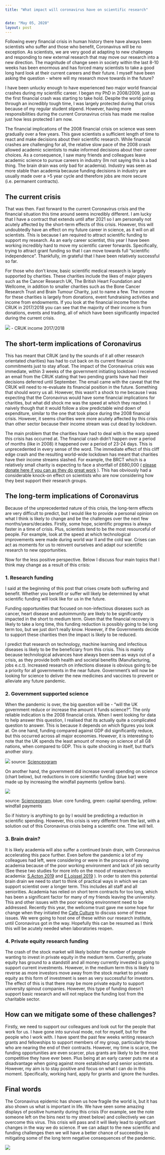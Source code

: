 ```yaml
---
title: "What impact will coronavirus have on scientific research"


date: "May 05, 2020"
layout: post
---
```


<script src="{{ site.url }}{{ site.baseurl }}/knitr_files/Coronavirus1_files/header-attrs-2.1/header-attrs.js"></script>

<section class="main-content">
<p>Following every financial crisis in human history there have always been scientists who suffer and those who benefit, Coronavirus will be no exception. As scientists, we are very good at adapting to new challenges and responding to new external research that may move our research into a new direction. The magnitude of change seen in society within the last 8-10 weeks has been enormous and has forced many scientists to take a good long hard look at their current careers and their future. I myself have been asking the question - where will my research move towards in the future?</p>
<p>I have been unlucky enough to have experienced two major world financial crashes during my scientific career. I began my PhD in 2008/2009, just as the first financial crash was starting to take hold. Despite the world going through an incredibly tough time, I was largely protected during that crisis because of my regular student stipend. However, having more responsibilities during the current Coronavirus crisis has made me realise just how less protected I am now.</p>
<p>The financial implications of the 2008 financial crisis on science was seen gradually over a few years. This gave scientists a sufficient length of time to react and make decisions about their scientific research. While financial crashes are challenging for all, the relative slow pace of the 2008 crash allowed academic scientists to make informed decisions about their career choices. As a consequence, I saw many friends and colleagues leave academic science to pursue careers in industry (Im not saying this is a bad thing. The brain drain was only bad for academia). Industry was seen as more stable than academia because funding decisions in industry are usually made over a &gt;5 year cycle and therefore jobs are more secure (i.e. permanent contracts).</p>
<div id="the-current-crisis" class="section level2">
<h2>The current crisis</h2>
<p>That was then. Fast forward to the current Coronavirus crisis and the financial situation this time around seems incredibly different. I am lucky that I have a contract that extends until after 2021 so I am personally not acutely affected by the short-term effects of this crisis. However, this will undoubtedly have an effect on my future career in science, as it will on all scientists. This is because I am required to attract scientific funding to support my research. As an early career scientist, this year I have been working incredibly hard to move my scientific career forwards. Specifically, trying to attract grant funding so that I can move towards full “scientific independence”. Thankfully, im grateful that I have been relatively successful so far.</p>
<p>For those who don’t know, basic scientific medical research is largely supported by charities. These charities include the likes of major players such as the Cancer Research UK, The British Heart Foundation and Wellcome, in addition to smaller charities such as the Bone Cancer Research Trust and Brain Tumour Charity, just to name a few. The income for these charities is largely from donations, event fundraising activities and income from endowments. If you look at the financial income from the CRUK in 2017/2018 you can see that the majority of their income is from donations, events and trading, all of which have been significantly impacted during the current crisis.</p>
<p><img src="{{ site.url }}{{ site.baseurl }}/images/CRUK_income.png" /><!-- --> - CRUK income 2017/2018</p>
</div>
<div id="the-short-term-implications-of-coronavirus" class="section level2">
<h2>The short-term implications of Coronavirus</h2>
<p>This has meant that CRUK (and by the sounds of it all other research orientated charities) has had to cut back on its current financial commitments just to stay afloat. The impact of the Coronavirus crisis was immediate, within 3 weeks of the government initiating lockdown I received an email from the CRUK stating that two pending grants have had their decisions deferred until September. The email came with the caveat that the CRUK will need to re-evaluate its financial position in the future. Something that should worry us all. However, this wasn’t a shock to me because I was expecting that the Coronavirus would have some financial implications for charities, but what did shock me was the speed at which they reacted. I naively though that it would follow a slow predictable wind down of expenditure, similar to the one that took place during the 2008 financial crisis. However, it seems charities were more acutely affected by this crisis than other sector because their income stream was cut dead by lockdown.</p>
<p>The main problem that the charities have had to deal with is the warp speed this crisis has occurred at. The financial crash didn’t happen over a period of months (like in 2008) it happened over a period of 23-24 days. This is unprecedented in every sense of the word. The immediate effect of this cliff edge crash and the resulting world-wide lockdown has meant that charities have their income streams slashed. For example, the BRCT which is a relatively small charity is expecting to face a shortfall of £680,000 ( <a href="https://www.bcrt.org.uk/get-involved/recent-campaigns-and-appeals/urgent-shortfall-appeal">please donate here if you can as they do great work</a> ). This has obviously had a considerable knock-on effect on scientists who are now considering how they best support their research groups.</p>
</div>
<div id="the-long-term-implications-of-coronavirus" class="section level2">
<h2>The long-term implications of Coronavirus</h2>
<p>Because of the unprecedented nature of this crisis, the long-term effects are very difficult to predict, but I would like to provide a personal opinion on what I think is likely to change and be the challenges over the next few months/years/decades. Firstly, some hope, scientific progress is always faster in a time of crisis. Plus, scientists tend to be the most resourceful of people. For example, look at the speed at which technological improvements were made during world war II and the cold war. Crises can act as moments for us to reinvent ourselves and adapt our scientific research to new opportunities.</p>
<p>Now for the less positive perspective. Below I discuss four main topics that I think may change as a result of this crisis:</p>
<div id="research-funding" class="section level3">
<h3>1. Research funding</h3>
<p>I said at the beginning of this post that crises create both suffering and benefit. Whether you benefit or suffer will likely be determined by what scientific funding will look like for us in the future.</p>
<p>Funding opportunities that focused on non-infectious diseases such as cancer, heart disease and autoimmunity are likely to be significantly impacted in the short to medium term. Given that the financial recovery is likely to take a long time, this funding reduction is possibly going to be long term too, but we just don’t really know. However, if the Governments decide to support these charities then the impact is likely to be reduced.</p>
<p>I predict that research on technology, machine learning and infectious diseases is likely to be the beneficiary from this crisis. This is mainly because technological advances have always been seen as ways out of a crisis, as they provide both health and societal benefits (Manufacturing, jobs e.c.t). Increased research on infections disease is obvious going to be a priority for all governments in the near future. Government’s will now be looking for science to deliver the new medicines and vaccines to prevent or alleviate any future pandemic.</p>
</div>
<div id="government-supported-science" class="section level3">
<h3>2. Government supported science</h3>
<p>When the pandemic is over, the big question will be - “will the UK government reduce or increase the amount it funds science?”. The only reliable indication is the 2008 financial crisis. When I went looking for data to help answer this question, I realised that its actually quite a complicated question to answer. This is because it depends on which figures you look at. On one hand, funding compared against GDP did significantly reduce, but this occurred across all major economies. However, it is interesting to note that the UK spends the least amount of money on science of all G8 nations, when compared to GDP. This is quite shocking in itself, but that’s another story.</p>
<p><img src="{{ site.url }}{{ site.baseurl }}/images/UK-funding.png" /><!-- --> source: <a href="https://scienceogram.org/blog/2015/03/uk-science-bottom-gdp-g8/">Scienceogram</a></p>
<p>On another hand, the government did increase overall spending on science (chart below), but reductions in core scientific funding (blue bar) were made up by increasing the windfall payments (yellow bars).</p>
<p><img src="{{ site.url }}{{ site.baseurl }}/images/UK-funding2.png" /><!-- --></p>
<p>source: <a href="https://scienceogram.org/blog/2013/06/spending-review-2013-science-budget/">Scienceogram</a>. blue: core funding, green: capital spending, yellow: windfall payments</p>
<p>So if history is anything to go by I would be predicting a reduction in scientific spending. However, this crisis is very different from the last, with a solution out of this Coronavirus crisis being a scientific one. Time will tell.</p>
</div>
<div id="brain-drain" class="section level3">
<h3>3. Brain drain?</h3>
<p>It is likely academia will also suffer a continued brain drain, with Coronavirus accelerating this pace further. Even before the pandemic a lot of my colleagues had left, were considering or were in the process of leaving academia because of the poor working environment and lack of job security (See these two studies for more info on the mood of researchers in academia: <a href="https://elifesciences.org/articles/46827">S.Acton 2019</a> and <a href="https://elifesciences.org/articles/52881">E Loissel 2019</a> ). In order to stem this potential brain drain we need to start to think of practical ways in which we can support scientist over a longer term. This includes all staff and all seniorities. Academia has relied on short term contracts for too long, which has been a significant factor for many of my friends leaving the university. This and other issues with the poor working environment need to be addressed. Recently this year, the wellcome trust gave me some hope for change when they initiated the <a href="https://wellcome.ac.uk/what-we-do/our-work/research-culture/hosting-your-cafe-culture-discussion">Cafe Culture</a> to discuss some of these issues. We were going to host one of these within our research institute, until Coronavirus got in the way. Hopefully this can be resumed as I think this will be acutely needed when laboratories reopen.</p>
</div>
<div id="private-equity-research-funding" class="section level3">
<h3>4. Private equity research funding</h3>
<p>The crash of the stock market will likely bolster the number of people wanting to invest in private equity in the medium term. Currently, private equity has ground to a standstill and all money currently invested is going to support current investments. However, in the medium term this is likely to reverse as more investors move away from the stock market to private equity as this form of investment is seen as very successful for investors. The effect of this is that there may be more private equity to support university spinout companies. However, this type of funding doesn’t support basic research and will not replace the funding lost from the charitable sector.</p>
</div>
</div>
<div id="how-can-we-mitigate-some-of-these-challenges" class="section level2">
<h2>How can we mitigate some of these challenges?</h2>
<p>Firstly, we need to support our colleagues and look out for the people that work for us. I have gone into survival mode, not for myself, but for the people who I work with. I have spent the past few weeks writing research grants and fellowships to support members of my group, particularly those who are nearing the end of their contracts. However, my time is scarce, the funding opportunities are even scarcer, plus grants are likely to be the most competitive they have ever been. Plus being at an early career puts me at a disadvantage when going against more established and senior scientists. However, my aim is to stay positive and focus on what I can do in this moment. Specifically, working hard, apply for grants and ignore the hurdles.</p>
</div>
<div id="final-words" class="section level2">
<h2>Final words</h2>
<p>The Coronavirus epidemic has shown us how fragile the world is, but it has also shown us what is important in life. We have seen some amazing displays of positive humanity during this crisis (For example, see the note someone left on the bins next to my street below) and collectively we can overcome this virus. This crisis will pass and it will likely lead to significant changes in the way we do science. If we can adapt to the new scientific and funding challenges then we will have a better chance of succeeding in mitigating some of the long term negative consequences of the pandemic.</p>
<p><img src="{{ site.url }}{{ site.baseurl }}/images/binsign.png" /><!-- --></p>
</div>
</section>
